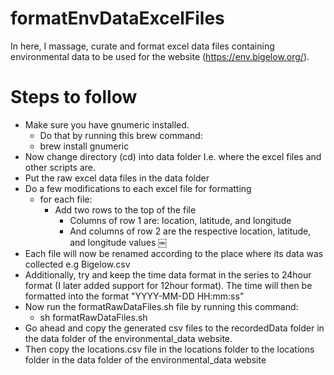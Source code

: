 # formatEnvDataExcelFiles
In here, I massage, curate and format excel data files containing environmental data to be used for the website (https://env.bigelow.org/).
# Steps to follow
* Make sure you have gnumeric installed.
    * Do that by running this brew command:
    * brew install gnumeric
* Now change directory (cd) into data folder I.e. where the excel files and other scripts are.
* Put the raw excel data files in the data folder
* Do a few modifications to each excel file for formatting
    * for each file:
        * Add two rows to the top of the file
            * Columns of row 1 are: location, latitude, and longitude
            * And columns of row 2 are the respective location, latitude, and longitude values
￼
* Each file will now be renamed according to the place where its data was collected e.g Bigelow.csv
* Additionally, try and keep the time data format in the series to 24hour format (I later added support for 12hour format). The time will then be formatted into the format "YYYY-MM-DD HH:mm:ss"
* Now run the formatRawDataFiles.sh file by running this command:
    * sh formatRawDataFiles.sh  
* Go ahead and copy the generated csv files to the recordedData folder in the data folder of the environmental_data website.
* Then copy the locations.csv file in the locations folder to the locations folder in the data folder of the environmental_data website


